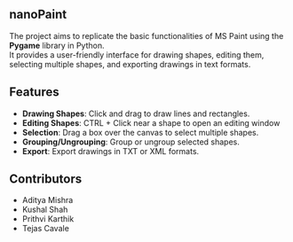 ## nanoPaint
The project aims to replicate the basic functionalities of MS Paint using the **Pygame** library in Python.  
It provides a user-friendly interface for drawing shapes, editing them, selecting multiple shapes, and exporting drawings in text formats.
  
## Features
- **Drawing Shapes**: Click and drag to draw lines and rectangles.
- **Editing Shapes**: CTRL + Click near a shape to open an editing window
- **Selection**: Drag a box over the canvas to select multiple shapes.
- **Grouping/Ungrouping**: Group or ungroup selected shapes.
- **Export**: Export drawings in TXT or XML formats.

## Contributors
- Aditya Mishra
- Kushal Shah
- Prithvi Karthik
- Tejas Cavale
